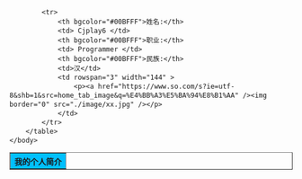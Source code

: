 <html>
	<head>
		<meta charset="utf-8">
		<title>简历</title>
	</head>
    <body>
	    <table border="1" align="center" cellpadding="10" width="800">
		    <tr>
		    	<th colspan="1" bgcolor="#00BFFF">我的个人简介</th>
	    	</tr>
 
	    	<tr>
			    <th bgcolor="#00BFFF">姓名:</th>
			    <td> Cjplay6 </td>
			    <th bgcolor="#00BFFF">职业:</th>
			    <td> Programmer </td>
			    <th bgcolor="#00BFFF">民族:</th>
		    	<td>汉</td>
			    <td rowspan="3" width="144" >
                    <p><a href="https://www.so.com/s?ie=utf-8&shb=1&src=home_tab_image&q=%E4%BB%A3%E5%BA%94%E8%B1%AA" /><img border="0" src="./image/xx.jpg" /></p>
                </td>
		    </tr>
	    </table>
    </body>
</html>
